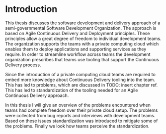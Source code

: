 # Introduction

This thesis discusses the software development and delivery approach of a
semi-governmental Software Development Organization. The approach is based on
Agile Continuous Delivery and Deployment principles. These principles allow a
great degree of freedom to individual development teams. The organization
supports the teams with a private computing cloud which enables them to deploy
applications and supporting services as they require. In order to streamline
workflow across teams the development organization prescribes that teams use
tooling that support the Continuous Delivery process.

Since the introduction of a private computing cloud teams are required to
embed more knowledge about Continuous Delivery tooling into the team. This has
led to problems, which are discussed in TODO: insert chapter ref. This has led
to standardization of the tooling needed for an Agile Continuous Delivery approach.

In this thesis I will give an overview of the problems encountered when teams
had complete freedom over their private cloud setup. The problems were collected
from bug reports and interviews with development teams.
Based on these issues standardization was introduced to mitigate some of the problems.
Finally we look how teams perceive the standardization.
